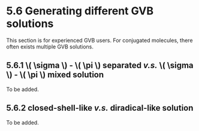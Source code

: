 # 5.6 Generating different GVB solutions
This section is for experienced GVB users. For conjugated molecules, there often
exists multiple GVB solutions.

## 5.6.1 \\( \sigma \\) - \\( \pi \\) separated *v.s.* \\( \sigma \\) - \\( \pi \\) mixed solution
To be added.

## 5.6.2 closed-shell-like *v.s.* diradical-like solution
To be added.

